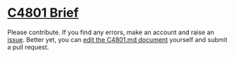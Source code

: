 # [C4801 Brief](C4801.md)

Please contribute. If you find any errors, make an account and raise an
[issue][1]. Better yet, you can [edit the C4801.md document][2] yourself and
submit a pull request.

[1]: https://github.com/brevityabove/briefabove/issues
[2]: https://github.com/brevityabove/briefabove/edit/master/th-57/C4801/C4801.md
